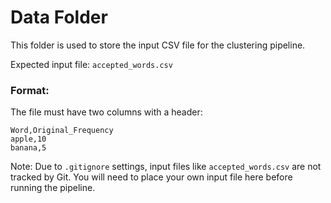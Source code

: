 # Data Folder

This folder is used to store the input CSV file for the clustering pipeline.

Expected input file: `accepted_words.csv`

### Format:
The file must have two columns with a header:

```
Word,Original_Frequency
apple,10
banana,5
```

Note: Due to `.gitignore` settings, input files like `accepted_words.csv` are not tracked by Git. You will need to place your own input file here before running the pipeline.
